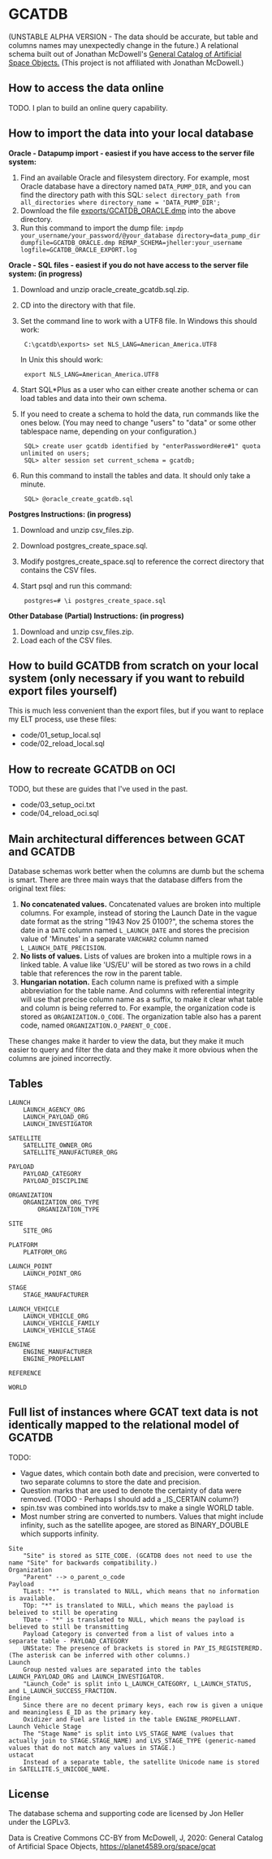 GCATDB
======================================

(UNSTABLE ALPHA VERSION - The data should be accurate, but table and columns names may unexpectedly change in the future.) A relational schema built out of Jonathan McDowell's [General Catalog of Artificial Space Objects.](https://planet4589.org/space/gcat/) (This project is not affiliated with Jonathan McDowell.)



How to access the data online
-----------------------------
TODO. I plan to build an online query capability.



How to import the data into your local database
-----------------------------------------------
**Oracle - Datapump import - easiest if you have access to the server file system:**
1. Find an available Oracle and filesystem directory. For example, most Oracle database have a directory named `DATA_PUMP_DIR`, and you can find the directory path with this SQL: `select directory_path from all_directories where directory_name = 'DATA_PUMP_DIR';`
2. Download the file [exports/GCATDB_ORACLE.dmp](exports/GCATDB_ORACLE.dmp) into the above directory.
3. Run this command to import the dump file: `impdp your_username/your_password/@your_database directory=data_pump_dir dumpfile=GCATDB_ORACLE.dmp REMAP_SCHEMA=jheller:your_username logfile=GCATDB_ORACLE_EXPORT.log`

**Oracle - SQL files - easiest if you do not have access to the server file system: (in progress)**

1. Download and unzip oracle_create_gcatdb.sql.zip.
2. CD into the directory with that file.
3. Set the command line to work with a UTF8 file.  In Windows this should work:

		C:\gcatdb\exports> set NLS_LANG=American_America.UTF8

	In Unix this should work:

		export NLS_LANG=American_America.UTF8

4. Start SQL\*Plus as a user who can either create another schema or can load tables and data into their own schema.
5. If you need to create a schema to hold the data, run commands like the ones below. (You may need to change "users" to "data" or some other tablespace name, depending on your configuration.)

		SQL> create user gcatdb identified by "enterPasswordHere#1" quota unlimited on users;
		SQL> alter session set current_schema = gcatdb;

6. Run this command to install the tables and data.  It should only take a minute.

		SQL> @oracle_create_gcatdb.sql

**Postgres Instructions: (in progress)**

1. Download and unzip csv_files.zip.
2. Download postgres_create_space.sql.
3. Modify postgres_create_space.sql to reference the correct directory that contains the CSV files.
4. Start psql and run this command:

		postgres=# \i postgres_create_space.sql


**Other Database (Partial) Instructions: (in progress)**

1. Download and unzip csv_files.zip.
2. Load each of the CSV files.



How to build GCATDB from scratch on your local system (only necessary if you want to rebuild export files yourself)
-----------------------------------------------------
This is much less convenient than the export files, but if you want to replace my ELT process, use these files:
* code/01_setup_local.sql
* code/02_reload_local.sql



How to recreate GCATDB on OCI
-----------------------------
TODO, but these are guides that I've used in the past.
* code/03_setup_oci.txt
* code/04_reload_oci.sql



Main architectural differences between GCAT and GCATDB
------------------------------------------------------
Database schemas work better when the columns are dumb but the schema is smart. There are three main ways that the database differs from the original text files:

1. **No concatenated values.** Concatenated values are broken into multiple columns. For example, instead of storing the Launch Date in the vague date format as the string "1943 Nov 25 0100?", the schema stores the date in a `DATE` column named `L_LAUNCH_DATE` and stores the precision value of 'Minutes' in a separate `VARCHAR2` column named `L_LAUNCH_DATE_PRECISION`.
2. **No lists of values.** Lists of values are broken into a multiple rows in a linked table. A value like 'US/EU' will be stored as two rows in a child table that references the row in the parent table.
3. **Hungarian notation.** Each column name is prefixed with a simple abbreviation for the table name. And columns with referential integrity will use that precise column name as a suffix, to make it clear what table and column is being referred to. For example, the organization code is stored as `ORGANIZATION.O_CODE`. The organization table also has a parent code, named `ORGANIZATION.O_PARENT_O_CODE.`

These changes make it harder to view the data, but they make it much easier to query and filter the data and they make it more obvious when the columns are joined incorrectly.



Tables
------

```
LAUNCH
	LAUNCH_AGENCY_ORG
	LAUNCH_PAYLOAD_ORG
	LAUNCH_INVESTIGATOR

SATELLITE
	SATELLITE_OWNER_ORG
	SATELLITE_MANUFACTURER_ORG

PAYLOAD
	PAYLOAD_CATEGORY
	PAYLOAD_DISCIPLINE

ORGANIZATION
	ORGANIZATION_ORG_TYPE
		ORGANIZATION_TYPE

SITE
	SITE_ORG

PLATFORM
	PLATFORM_ORG

LAUNCH_POINT
	LAUNCH_POINT_ORG

STAGE
	STAGE_MANUFACTURER

LAUNCH_VEHICLE
	LAUNCH_VEHICLE_ORG
	LAUNCH_VEHICLE_FAMILY
	LAUNCH_VEHICLE_STAGE

ENGINE
	ENGINE_MANUFACTURER
	ENGINE_PROPELLANT

REFERENCE

WORLD
```



Full list of instances where GCAT text data is not identically mapped to the relational model of GCATDB
-------------------------------------------------------------------------------------------------------
TODO:

* Vague dates, which contain both date and precision, were converted to two separate columns to store the date and precision.
* Question marks that are used to denote the certainty of data were removed. (TODO - Perhaps I should add a _IS_CERTAIN column?)
* spin.tsv was combined into worlds.tsv to make a single WORLD table.
* Most number string are converted to numbers. Values that might include infinity, such as the satellite apogee, are stored as BINARY_DOUBLE which supports infinity.

```
Site
	"Site" is stored as SITE_CODE. (GCATDB does not need to use the name "Site" for backwards compatibility.)
Organization
	"Parent" --> o_parent_o_code
Payload
	TLast: "*" is translated to NULL, which means that no information is available.
	TOp: "*" is translated to NULL, which means the payload is beleived to still be operating
	TDate - "*" is translated to NULL, which means the payload is believed to still be transmitting
	Payload Category is converted from a list of values into a separate table - PAYLOAD_CATEGORY
	UNState: The presence of brackets is stored in PAY_IS_REGISTERERD. (The asterisk can be inferred with other columns.)
Launch
	Group nested values are separated into the tables LAUNCH_PAYLOAD_ORG and LAUNCH_INVESTIGATOR.
	"Launch_Code" is split into L_LAUNCH_CATEGORY, L_LAUNCH_STATUS, and L_LAUNCH_SUCCESS_FRACTION.
Engine
	Since there are no decent primary keys, each row is given a unique and meaningless E_ID as the primary key.
	Oxidizer and Fuel are listed in the table ENGINE_PROPELLANT.
Launch Vehicle Stage
	The "Stage Name" is split into LVS_STAGE_NAME (values that actually join to STAGE.STAGE_NAME) and LVS_STAGE_TYPE (generic-named values that do not match any values in STAGE.)
ustacat
	Instead of a separate table, the satellite Unicode name is stored in SATELLITE.S_UNICODE_NAME.
```



License
-------

The database schema and supporting code are licensed by Jon Heller under the LGPLv3.

Data is Creative Commons CC-BY from McDowell, J, 2020: General Catalog of Artificial Space Objects, https://planet4589.org/space/gcat
